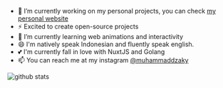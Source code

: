 - 🔭 I’m currently working on my personal projects, you can check <a href="https://muhammaddzaky.github.io/muhammaddzaky/">my personal website</a>
- ⚡ Excited to create open-source projects
- 🌱 I’m currently learning web animations and interactivity
- 😄 I'm natively speak Indonesian and fluently speak english.
- 💕 I'm currently fall in love with NuxtJS and Golang
- 📫 You can reach me at my instagram [@muhammaddzaky](https://youtube.com/vondutchofficial)

![github stats](https://github-readme-stats.vercel.app/api?username=zuramai&show_icons=true)

